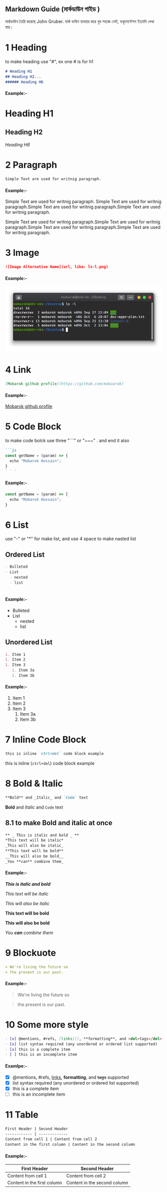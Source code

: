 ## Markdown Guide (মার্কডাউন গাইড )

মার্কডাউন তৈরি করেছে John Gruber. মার্ক ডাউন ব্যবহার করে খুব সহজে নোট, ডকুমেন্টেশন ইত্যাদি লেখা যায়। 
# 1 Heading 
to make heading use "#", ex one # is for h1
```md
# Heading H1
## Heading H2...
###### Heading H6
```
#### Example:-

# Heading H1
## Heading H2
###### Heading H6

# 2 Paragraph
```md
Simple Text are used for writnig paragraph.
```
#### Example:-
Simple Text are used for writnig paragraph. Simple Text are used for writnig paragraph.Simple Text are used for writnig paragraph.Simple Text are used for writnig paragraph.

Simple Text are used for writnig paragraph.Simple Text are used for writnig paragraph.Simple Text are used for writnig paragraph.Simple Text are used for writnig paragraph.

# 3 Image
```md
![Image Alternative Name](url, like: ls-l.png)
```
#### Example:-
![linux file listing](ls-l.png)

# 4 Link
```md
[Mobarok github profile](https://github.com/mobaarok)
```
#### Example:-
[Mobarok github profile](https://github.com/mobaarok)


# 5 Code Block
to make code bolck use three "```" or "~~~" . and end it also
```md
```js
const getName = (param) => {
  echo "Mobarok Hossain";
}
` ` `
```

#### Example:-
```js
const getName = (param) => {
  echo "Mobarok Hossain";
}
```

# 6 List
use "-" or "*" for make list, and use 4 space to make nasted list

## Ordered List
```md
- Bulleted
- List
  - nested
  - list
  
```
#### Example:- 
- Bulleted
- List
  - nested
  - list

## Unordered List
```md
1. Item 1
1. Item 2
1. Item 3
   1. Item 3a
   1. Item 3b
```

#### Example:-
1. Item 1
1. Item 2
1. Item 3
   1. Item 3a
   1. Item 3b


# 7 Inline Code Block
```md
this is inline `ctrl+del` code block example
```
this is inline  (`ctrl+del`) code block example 

# 8 Bold & Italic
```md
**Bold** and _Italic_ and `Code` text
```

**Bold** and _Italic_ and `Code` text

## 8.1 to make Bold and italic at once

```md
** _ This is italic and bold _ **
*This text will be italic*
_This will also be italic_
**This text will be bold**
__This will also be bold__
_You **can** combine them_
```

#### Example:-
**_This is italic and bold_**

*This text will be italic*

_This will also be italic_

**This text will be bold**

__This will also be bold__

_You **can** combine them_

# 9 Blockuote

```md
> We're living the future so
> the present is our past.
```
#### Example:-
> We're living the future so

> the present is our past.

# 10 Some more style

```md 
- [x] @mentions, #refs, [links](), **formatting**, and <del>tags</del> supported
- [x] list syntax required (any unordered or ordered list supported)
- [x] this is a complete item
- [ ] this is an incomplete item
```
#### Examlpe:- 

- [x] @mentions, #refs, [links](), **formatting**, and <del>tags</del> supported
- [x] list syntax required (any unordered or ordered list supported)
- [x] this is a complete item
- [ ] this is an incomplete item

# 11 Table
```md
First Header | Second Header
------------ | -------------
Content from cell 1 | Content from cell 2
Content in the first column | Content in the second column
```
#### Example:-
First Header | Second Header
------------ | -------------
Content from cell 1 | Content from cell 2
Content in the first column | Content in the second column